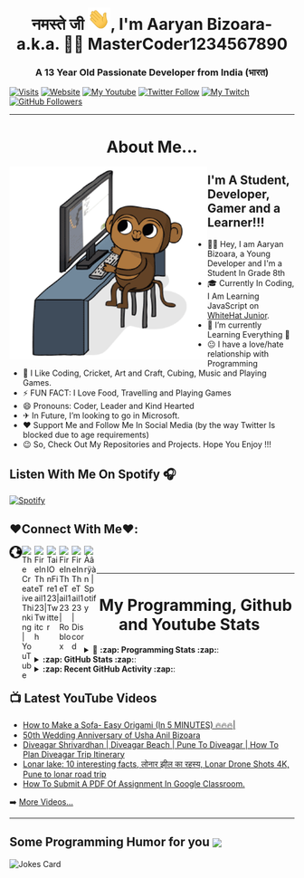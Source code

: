 <h1 align="center">नमस्ते जी <img src="https://raw.githubusercontent.com/ABSphreak/ABSphreak/master/gifs/Hi.gif" width="40px" />, I'm Aaryan Bizoara- a.k.a. 👱🏼 MasterCoder1234567890</h1>
<h3 align="center">A 13 Year Old Passionate Developer from India (भारत)</h3>

[![Visits](https://komarev.com/ghpvc/?username=mastercoder1234567890&logo=GitHub&label=Github%20Visits&color=f20707&logoColor=white&style=flat-square)](https://github.com/MasterCoder1234567890)
[![Website](https://img.shields.io/website?label=My%20Website&style=flat-square&url=https://aaryanbizoara.whjr.site/)](https://aaryanbizoara.whjr.site/)
[![My Youtube](https://img.shields.io/youtube/channel/subscribers/UC5kSlDs_uZs6mr-GeJfC8tg?color=%23ff0000&label=Subscribers&logo=Youtube&logoColor=%23ff0000&style=flat-square)](https://www.youtube.com/channel/UC5kSlDs_uZs6mr-GeJfC8tg)
[![Twitter Follow](https://img.shields.io/twitter/follow/TailOnFire123?color=1DA1F2&label=Follow%20Me&logo=twitter&style=flat-square)](https://twitter.com/intent/follow?original_referer=https%3A%2F%2Fgithub.com%2FAbout-Me&screen_name=TailOnFire123)
[![My Twitch](https://img.shields.io/twitch/status/fireinthetail123?color=f70505&label=My%20Twitch&logo=twitch&style=flat-square)](https://www.twitch.tv/fireinthetail123)
[![GitHub Followers](https://img.shields.io/github/followers/mastercoder1234567890?label=Github%20Followers&logo=github&style=flat-square)](https://github.com/MasterCoder1234567890)

---
 
<h1 align="center">About Me...</h1>

<img align="left" alt="GIF-1" width="350px" height="340px" src="https://github.com/keshavsingh4522/keshavsingh4522/blob/master/Assets/Monkey_Kid_Coding.gif" />


## I'm A Student, Developer, Gamer and a Learner!!!
- 👱🏼 Hey, I am Aaryan Bizoara, a Young Developer and I'm a Student In Grade 8th
- 🎓 Currently In Coding, I Am Learning JavaScript on [WhiteHat Junior][refferal].
- 🌱 I’m currently Learning Everything 🤣
- 😐 I have a love/hate relationship with Programming
- 🌈 I Like Coding, Cricket, Art and Craft, Cubing, Music and Playing Games.
- ⚡ FUN FACT: I Love Food, Travelling and Playing Games 
- 😄 Pronouns: Coder, Leader and Kind Hearted
- ✈ In Future, I’m looking to go in Microsoft.
- ❤️ Support Me and Follow Me In  Social Media (by the way Twitter Is blocked due to age requirements)
- 😉 So, Check Out My Repositories and Projects. Hope You Enjoy !!!

## Listen With Me On Spotify 🎧

[![Spotify](https://novatorem-weld-ten.vercel.app/api/spotify)](https://open.spotify.com/user/3rpxiap4czveo8clwzcqaf68e)

## ❤️Connect With Me❤️:

[<img align="left" alt="https://aaryanbizoara.whjr.site/" width="22px" src="https://raw.githubusercontent.com/iconic/open-iconic/master/svg/globe.svg" />][website]
[<img align="left" alt="The Creative Thinking | YouTube" width="22px" src="https://cdn.jsdelivr.net/npm/simple-icons@5.5.0/icons/youtube.svg" />][youtube]
[<img align="left" alt="FireInTheTail123| Twitch" width="22px" src="https://cdn.jsdelivr.net/npm/simple-icons@5.5.0/icons/twitch.svg" />][twitch]
[<img align="left" alt="TailOnFire123| Twitter" width="22px" src="https://cdn.jsdelivr.net/npm/simple-icons@5.5.0/icons/twitter.svg" />][twitter]
[<img align="left" alt="FireInTheTail123 | Roblox" width="22px" src="https://cdn.jsdelivr.net/npm/simple-icons@5.5.0/icons/roblox.svg" />][roblox]
[<img align="left" alt="FireInTheTail123 | Discord" width="22px" src="https://cdn.jsdelivr.net/npm/simple-icons@5.5.0/icons/discord.svg" />][discord]
[<img align="left" alt="Àârÿàn | Spotify" width="22px" src="https://cdn.jsdelivr.net/npm/simple-icons@5.5.0/icons/spotify.svg" />][spotify]

<br />
<br />

---

<h1 align="center">My Programming, Github and Youtube Stats</h1>

 <details> 
 <summary>🤖 <b>:zap: Programming Stats :zap:</b>: </summary>
 <br>

<!--START_SECTION:waka-->
![Lines of code](https://img.shields.io/badge/From%20Hello%20World%20I%27ve%20Written-2.7%20million%20lines%20of%20code-blue)

**🐱 My Github Data** 

> 🏆 1,565 Contributions in the Year 2021
 > 
> 📦 60.2 kB Used in Github's Storage 
 > 
> 🚫 Not Opted to Hire
 > 
> 📜 49 Public Repositories 
 > 
> 🔑 1 Private Repository 
 > 
**I'm an Early 🐤** 

```text
🌞 Morning    112 commits    ███████████████░░░░░░░░░░   60.54% 
🌆 Daytime    72 commits     █████████░░░░░░░░░░░░░░░░   38.92% 
🌃 Evening    1 commits      ░░░░░░░░░░░░░░░░░░░░░░░░░   0.54% 
🌙 Night      0 commits      ░░░░░░░░░░░░░░░░░░░░░░░░░   0.0%

```
📅 **I'm Most Productive on Monday** 

```text
Monday       109 commits    ██████████████░░░░░░░░░░░   58.92% 
Tuesday      21 commits     ██░░░░░░░░░░░░░░░░░░░░░░░   11.35% 
Wednesday    16 commits     ██░░░░░░░░░░░░░░░░░░░░░░░   8.65% 
Thursday     10 commits     █░░░░░░░░░░░░░░░░░░░░░░░░   5.41% 
Friday       5 commits      ░░░░░░░░░░░░░░░░░░░░░░░░░   2.7% 
Saturday     7 commits      █░░░░░░░░░░░░░░░░░░░░░░░░   3.78% 
Sunday       17 commits     ██░░░░░░░░░░░░░░░░░░░░░░░   9.19%

```


📊 **This Week I Spent My Time On** 

```text
⌚︎ Time Zone: Asia/Kolkata

💬 Programming Languages: 
YAML                     1 hr 1 min          ████████████████████░░░░░   80.9% 
Markdown                 12 mins             ████░░░░░░░░░░░░░░░░░░░░░   16.36% 
JavaScript               2 mins              ░░░░░░░░░░░░░░░░░░░░░░░░░   2.74%

🔥 Editors: 
VS Code                  1 hr 15 mins        █████████████████████████   100.0%

🐱‍💻 Projects: 
MasterCoder1234567890    1 hr 13 mins        ████████████████████████░   97.26% 
Github-Bot               2 mins              ░░░░░░░░░░░░░░░░░░░░░░░░░   2.74%

💻 Operating System: 
Windows                  1 hr 15 mins        █████████████████████████   100.0%

```

**I Mostly Code in JavaScript** 

```text
JavaScript               39 repos            ████████████████████████░   97.5% 
HTML                     1 repo              ░░░░░░░░░░░░░░░░░░░░░░░░░   2.5%

```


**Timeline**

![Chart not found](https://raw.githubusercontent.com/MasterCoder1234567890/MasterCoder1234567890/master/charts/bar_graph.png) 


 Last Updated on 08/08/2021
<!--END_SECTION:waka-->

</details>

<details>
  <summary> <b>:zap: GitHub Stats :zap:</b>: </summary>
<br />

<div align="center">
<img src='https://github-readme-stats.vercel.app/api?username=mastercoder1234567890&show_icons=true&theme=tokyonight&count_private=true&line_height=40'  align="left" />
<img src='https://github-readme-stats.vercel.app/api/top-langs/?username=mastercoder1234567890&theme=tokyonight&hide_langs_below=4' />

[![trophy](https://github-profile-trophy.vercel.app/?username=MasterCoder1234567890&theme=monokai&row=1&column=7)](https://github.com/MasterCoder1234567890)

![](https://github-readme-streak-stats.herokuapp.com/?user=mastercoder1234567890&theme=dark)

<img src="https://activity-graph.herokuapp.com/graph?username=mastercoder1234567890&theme=react-dark&bg_color=20232a&hide_border=true" width="100%">

</div>
</details>

<details>
  <summary> <b>:zap: Recent GitHub Activity :zap:</b>: </summary> 

<!--START_SECTION:activity-->
1. ❗️ Opened issue [#556](https://github.com/benjaminsampica/benjaminsampica/issues/556) in [benjaminsampica/benjaminsampica](https://github.com/benjaminsampica/benjaminsampica)
<!--END_SECTION:activity-->

</details>

## 📺 Latest YouTube Videos

<!-- YOUTUBE:START -->
- [How to Make a Sofa- Easy Origami (In 5 MINUTES) 🔥🔥🔥|](https://www.youtube.com/watch?v=Fb9H-Pm2yUo)
- [50th Wedding Anniversary of Usha Anil Bizoara](https://www.youtube.com/watch?v=TuB-YVbts8k)
- [Diveagar Shrivardhan | Diveagar Beach | Pune To Diveagar | How To Plan Diveagar Trip Itinerary](https://www.youtube.com/watch?v=Rc5F8uGuNDs)
- [Lonar lake: 10 interesting facts, लोनार झील का रहस्य, Lonar Drone Shots 4K, Pune to lonar road trip](https://www.youtube.com/watch?v=I9IH-np90Yg)
- [How To Submit A PDF Of Assignment In Google Classroom.](https://www.youtube.com/watch?v=g9zXnxBl1uo)
<!-- YOUTUBE:END -->

➡️ [More Videos...](https://www.youtube.com/channel/UC5kSlDs_uZs6mr-GeJfC8tg)

---

## Some Programming Humor for you <img align ='center' src='https://media2.giphy.com/media/UQDSBzfyiBKvgFcSTw/giphy.gif?cid=ecf05e47p3cd513axbek3f56ti3jzizq8hincw20jauyyfyw&rid=giphy.gif' width = '32px'></h2>

![Jokes Card](https://readme-jokes.vercel.app/api?theme=default)




</details>

[website]: https://aaryanbizoara.whjr.site/
[refferal]: https://whjr.co/hCwc4
[youtube]: https://www.youtube.com/channel/UC5kSlDs_uZs6mr-GeJfC8tg
[twitch]: https://twitch.tv/fireinthetail123
[twitter]: https://twitter.com/TailOnFire123
[roblox]: https://web.roblox.com/users/1992108766/profile
[discord]: https://discord.gg/4CpjK2vveY
[spotify]: https://open.spotify.com/user/3rpxiap4czveo8clwzcqaf68e


